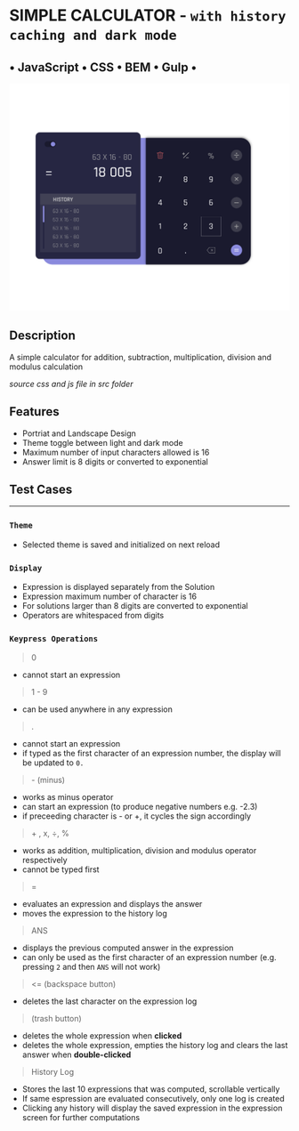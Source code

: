 # SIMPLE CALCULATOR - `with history caching and dark mode`
• JavaScript • CSS • BEM • Gulp •
---

![Design preview for calculator](./dist/assets/design/calc-03.png)

## Description
A simple calculator for addition, subtraction, multiplication, division and modulus calculation

*source css and js file in src folder*

## Features
- Portriat and Landscape Design
- Theme toggle between light and dark mode
- Maximum number of input characters allowed is 16
- Answer limit is 8 digits or converted to exponential



## Test Cases
---
### `Theme`
- Selected theme is saved and initialized on next reload

### `Display`
- Expression is displayed separately from the Solution
- Expression maximum number of character is 16
- For solutions larger than 8 digits are converted to exponential
- Operators are whitespaced from digits 

### `Keypress Operations`
> 0 
  - cannot start an expression

> 1 - 9
  - can be used anywhere in any expression

> .
  - cannot start an expression
  - if typed as the first character of an expression number, the display will be updated to `0.`

> \- (minus)
  - works as minus operator
  - can start an expression (to produce negative numbers e.g. -2.3)
  - if preceeding character is \- or +, it cycles the sign accordingly

> \+ , x, ÷, %
  - works as addition, multiplication, division and modulus operator respectively
  - cannot be typed first

> =
 - evaluates an expression and displays the answer
 - moves the expression to the history log

> ANS
  - displays the previous computed answer in the expression
  - can only be used as the first character of an expression number (e.g. pressing `2` and then `ANS` will not work)

> <= (backspace button)
  - deletes the last character on the expression log

> (trash button)
  - deletes the whole expression when **clicked**
  - deletes the whole expression, empties the history log and clears the last answer when **double-clicked**

> History Log
  - Stores the last 10 expressions that was computed, scrollable vertically
  - If same espression are evaluated consecutively, only one log is created
  - Clicking any history will display the saved expression in the expression screen for further computations
